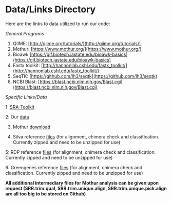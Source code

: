# Data/Links Directory

Here are the links to data utilized to run our code:

*General Programs*

1. QIIME: [http://qiime.org/tutorials/](http://qiime.org/tutorials/)
1. Mothur:   [https://www.mothur.org/](https://www.mothur.org/)
1. Bioawk   [https://gif.biotech.iastate.edu/bioawk-basics](https://gif.biotech.iastate.edu/bioawk-basics)
1. Fastx toolkit:  [http://hannonlab.cshl.edu/fastx_toolkit/](http://hannonlab.cshl.edu/fastx_toolkit/)
1. SeqTK:  [https://github.com/lh3/seqtk](https://github.com/lh3/seqtk)
1. NCBI Blast: [https://blast.ncbi.nlm.nih.gov/Blast.cgi](https://blast.ncbi.nlm.nih.gov/Blast.cgi)

*Specific Links/Data*

1: [SRA-Toolkit](https://www.ncbi.nlm.nih.gov/sra/?term=SRR1778214)

2: Our [data](https://www.ncbi.nlm.nih.gov/sra/?term=SRR17782)

3. Mothur [download](https://mothur.org/wiki/Download_mothur)

4. Silva reference [files](https://mothur.org/wiki/Silva_reference_file) (for alignment, chimera check and classification. Currently zipped and need to be unzipped for use)

5: RDP reference [files](https://mothur.org/wiki/RDP_reference_files) (for alignment, chimera check and classification. Currently zipped and need to be unzipped for use)

6: Greengenes reference [files](https://mothur.org/wiki/Greengenes-formatted_databases) (for alignment, chimera check and classification. Currently zipped and need to be unzipped for use)

**All additional intermediary files for Mothur analysis can be given upon request (SRR.trim.qual, SRR.trim.unique.align, SRR.trim.unique.pick.align are all too big to be stored on Github)**

